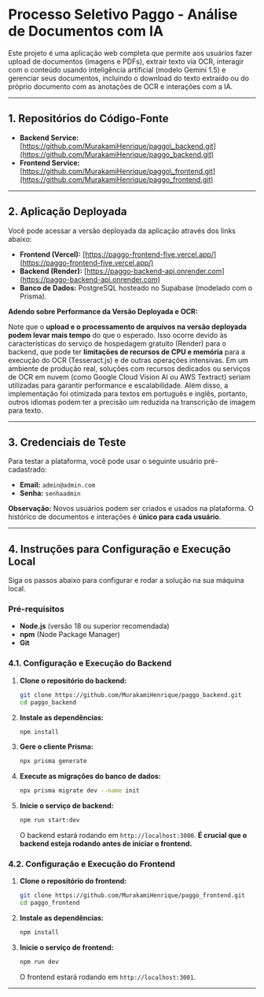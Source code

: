 # Processo Seletivo Paggo - Análise de Documentos com IA

Este projeto é uma aplicação web completa que permite aos usuários fazer upload de documentos (imagens e PDFs), extrair texto via OCR, interagir com o conteúdo usando inteligência artificial (modelo Gemini 1.5) e gerenciar seus documentos, incluindo o download do texto extraído ou do próprio documento com as anotações de OCR e interações com a IA.

-----

## 1\. Repositórios do Código-Fonte

  * **Backend Service:** [https://github.com/MurakamiHenrique/paggo\_backend.git](https://github.com/MurakamiHenrique/paggo_backend.git)
  * **Frontend Service:** [https://github.com/MurakamiHenrique/paggo\_frontend.git](https://github.com/MurakamiHenrique/paggo_frontend.git)

-----

## 2\. Aplicação Deployada

Você pode acessar a versão deployada da aplicação através dos links abaixo:

  * **Frontend (Vercel):** [https://paggo-frontend-five.vercel.app/](https://paggo-frontend-five.vercel.app/)
  * **Backend (Render):** [https://paggo-backend-api.onrender.com](https://paggo-backend-api.onrender.com)
  * **Banco de Dados:** PostgreSQL hosteado no Supabase (modelado com o Prisma).

**Adendo sobre Performance da Versão Deployada e OCR:**

Note que o **upload e o processamento de arquivos na versão deployada podem levar mais tempo** do que o esperado. Isso ocorre devido às características do serviço de hospedagem gratuito (Render) para o backend, que pode ter **limitações de recursos de CPU e memória** para a execução do OCR (Tesseract.js) e de outras operações intensivas. Em um ambiente de produção real, soluções com recursos dedicados ou serviços de OCR em nuvem (como Google Cloud Vision AI ou AWS Textract) seriam utilizadas para garantir performance e escalabilidade. Além disso, a implementação foi otimizada para textos em português e inglês, portanto, outros idiomas podem ter a precisão um reduzida na transcrição de imagem para texto.

-----

## 3\. Credenciais de Teste

Para testar a plataforma, você pode usar o seguinte usuário pré-cadastrado:

  * **Email:** `admin@admin.com`
  * **Senha:** `senhaadmin`

**Observação:** Novos usuários podem ser criados e usados na plataforma. O histórico de documentos e interações é **único para cada usuário**.

-----

## 4\. Instruções para Configuração e Execução Local

Siga os passos abaixo para configurar e rodar a solução na sua máquina local.

### Pré-requisitos

  * **Node.js** (versão 18 ou superior recomendada)
  * **npm** (Node Package Manager)
  * **Git**

### 4.1. Configuração e Execução do Backend

1.  **Clone o repositório do backend:**
    ```bash
    git clone https://github.com/MurakamiHenrique/paggo_backend.git
    cd paggo_backend
    ```
2.  **Instale as dependências:**
    ```bash
    npm install
    ```
3.  **Gere o cliente Prisma:**
    ```bash
    npx prisma generate
    ```
4.  **Execute as migrações do banco de dados:**
    ```bash
    npx prisma migrate dev --name init
    ```
5.  **Inicie o serviço de backend:**
    ```bash
    npm run start:dev
    ```
    O backend estará rodando em `http://localhost:3000`. **É crucial que o backend esteja rodando antes de iniciar o frontend.**

### 4.2. Configuração e Execução do Frontend

1.  **Clone o repositório do frontend:**
    ```bash
    git clone https://github.com/MurakamiHenrique/paggo_frontend.git
    cd paggo_frontend
    ```
2.  **Instale as dependências:**
    ```bash
    npm install
    ```
3.  **Inicie o serviço de frontend:**
    ```bash
    npm run dev
    ```
    O frontend estará rodando em `http://localhost:3001`.

-----